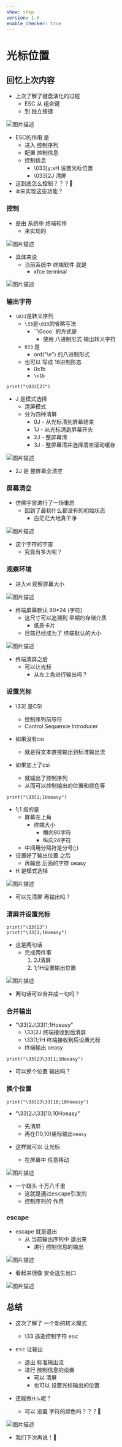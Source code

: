 ```yaml
---
show: step
version: 1.0
enable_checker: true
---
```


# 光标位置

## 回忆上次内容

- 上次了解了键盘演化的过程
	- ESC 从 组合键 
	- 到 独立按键

![图片描述](https://doc.shiyanlou.com/courses/uid1190679-20230129-1674990886949)

- ESC的作用 是 
	- 进入 控制序列
	- 配置 控制信息
	- 控制信息
		- \033[y;xH 设置光标位置
		- \033[2J 清屏
- 这到底怎么控制？？？🤔
- `谁`来实现这些功能？

### 控制

- 是由 系统中 终端软件 
	- 来实现的

![图片描述](https://doc.shiyanlou.com/courses/uid1190679-20230130-1675085778778)

- 具体来说 
	- 当前系统中 终端软件 就是
		- xfce terminal

![图片描述](https://doc.shiyanlou.com/courses/uid1190679-20230808-1691452994403)

### 输出字符

- `\033`是转义序列
	- `\33`是`\033`的省略写法
		- ``\0ooo` 的方式是
			- 使用 八进制形式 输出转义字符
	- `033` 是 
		- ord("\e") 的八进制形式
	- 也可以 写成 16进制形态
		- 0x1b
		- `\x1b`

```python3
print("\033[2J")
```

- J 是模式选择
  - 清屏模式
  - 分为四种清屏
    - 0J - 从光标清到屏幕结束
    - 1J - 从光标清到屏幕开头
    - 2J - 整屏幕清
    - 3J - 整屏幕清并选择清空滚动缓存

![图片描述](https://doc.shiyanlou.com/courses/uid1190679-20210225-1614214080785)

- 2J 是 整屏幕全清空

### 屏幕清空

- 仿佛宇宙进行了一场重启
	- 回到了最初什么都没有的初始状态
		- 白茫茫大地真干净

![图片描述](https://doc.shiyanlou.com/courses/uid1190679-20230722-1690037319766)

- 这个字符的宇宙
	- 究竟有多大呢？

### 观察环境

- 进入vi 观察屏幕大小

![图片描述](https://doc.shiyanlou.com/courses/uid1190679-20220903-1662192269336)

- 终端屏幕默认 80\*24 (字符)
	- 这尺寸可以追溯到 早期的存储介质
		- 纸质卡片
	- 目前已经成为了 终端默认的大小

![图片描述](https://doc.shiyanlou.com/courses/uid1190679-20230722-1690036722145)

- 终端清屏之后
	- 可以让光标
		- 从左上角进行输出吗？

### 设置光标

- \33[ 是CSI
	- 控制序列前导符
	- Control Sequence Introducer

- 如果没有csi
	- 就是将文本直接输出到标准输出流
- 如果加上了csi
	- 就输出了控制序列
	- 从而可以控制输出的位置和颜色等


```python3
print("\33[1;1Hoeasy")
```

- 1;1 指的是
	- 屏幕左上角
	    - 终端大小
			- 横向80字符
			- 纵向24字符
    - 中间用分隔符是分号(;)
- 设置好了输出位置 之后
	- 再输出 后面的字符 oeasy
- H 是模式选择

![图片描述](https://doc.shiyanlou.com/courses/uid1190679-20210225-1614214604193)

- 可以先清屏 再输出吗？

### 清屏并设置光标

```python3
print("\33[2J")
print("\33[1;1Hoeasy")
```

- 这是两句话
	- 完成两件事
		1. 2J清屏
		2. 1;1H设置输出位置

![图片描述](https://doc.shiyanlou.com/courses/uid1190679-20230722-1690037612156)

- 两句话可以合并成一句吗？

### 合并输出


- "\33[2J\33[1;1Hoeasy"
  - \33[2J 终端接收到后清屏
  - \33[1;1H 终端接收到后设置光标
  - 终端输出 oeasy

```
print("\33[2J\33[1;1Hoeasy")
```

- 可以换个位置 输出吗？

### 换个位置

```
print("\33[2J\33[10;10Hoeasy")
```

- "\33[2J\33[10;10Hoeasy"
  - 先清屏
  - 再在(10,10)坐标输出`oeasy`

- 这样就可以 让光标
	- 在屏幕中 任意移动

![图片描述](https://doc.shiyanlou.com/courses/uid1190679-20230723-1690061619796)

- 一个跟头 十万八千里
	- 这就是通过<kbd>esc</kbd>ape引发的
	- 控制序列的 作用

### escape

- escape 就是退出
	- 从 当前输出序列中 退出来
		- 进行 控制信息的输出

![图片描述](https://doc.shiyanlou.com/courses/uid1190679-20210225-1614263679174)

- 看起来很像 安全逃生出口

![图片描述](https://doc.shiyanlou.com/courses/uid1190679-20230722-1690037978279)

## 总结

- 这次了解了 一个新的转义模式
	- \33 逃逸控制字符 <kbd>esc</kbd>
- <kbd>esc</kbd> 让输出 
	- 退出 标准输出流
	- 进行 控制信息的设置
		- 可以 清屏
		- 也可以 设置光标输出的位置

- 还能做`什么`呢？
	- 可以 设置 字符的颜色吗？？？🤔

![图片描述](https://doc.shiyanlou.com/courses/uid1190679-20230129-1674991390952)
- 我们下次再说！👋
